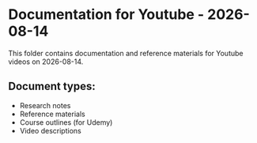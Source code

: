 # Documentation for Youtube - 2026-08-14

This folder contains documentation and reference materials for Youtube videos on 2026-08-14.

## Document types:
- Research notes
- Reference materials
- Course outlines (for Udemy)
- Video descriptions
